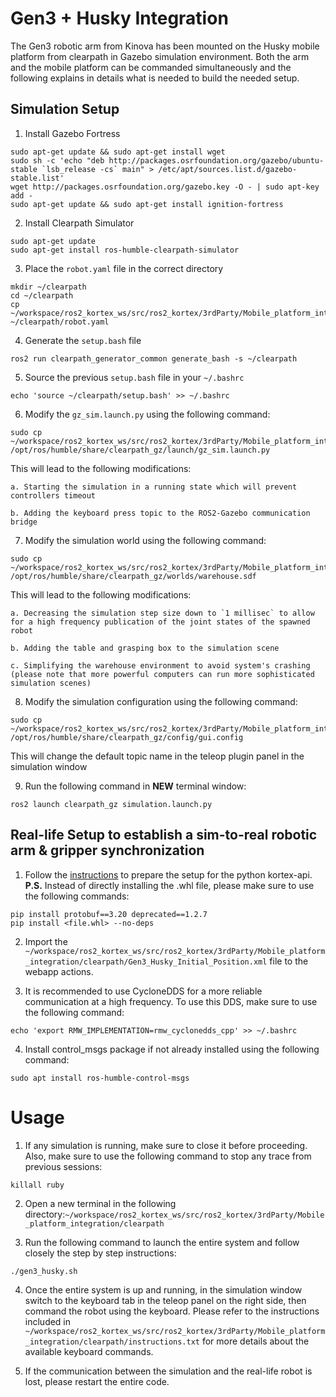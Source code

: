 # Gen3 + Husky Integration

The Gen3 robotic arm from Kinova has been mounted on the Husky mobile platform from clearpath in Gazebo simulation environment. Both the arm and the mobile platform can be commanded simultaneously and the following explains in details what is needed to build the needed setup.
## Simulation Setup

1. Install Gazebo Fortress
```
sudo apt-get update && sudo apt-get install wget
sudo sh -c 'echo "deb http://packages.osrfoundation.org/gazebo/ubuntu-stable `lsb_release -cs` main" > /etc/apt/sources.list.d/gazebo-stable.list'
wget http://packages.osrfoundation.org/gazebo.key -O - | sudo apt-key add -
sudo apt-get update && sudo apt-get install ignition-fortress
```

2. Install Clearpath Simulator
```
sudo apt-get update
sudo apt-get install ros-humble-clearpath-simulator
```

3. Place the `robot.yaml` file in the correct directory
```
mkdir ~/clearpath
cd ~/clearpath
cp ~/workspace/ros2_kortex_ws/src/ros2_kortex/3rdParty/Mobile_platform_integration/clearpath/robot.yaml ~/clearpath/robot.yaml
```

4. Generate the `setup.bash` file
```
ros2 run clearpath_generator_common generate_bash -s ~/clearpath
```

5. Source the previous `setup.bash` file in your `~/.bashrc`
```
echo 'source ~/clearpath/setup.bash' >> ~/.bashrc
```
6. Modify the `gz_sim.launch.py` using the following command:
```
sudo cp ~/workspace/ros2_kortex_ws/src/ros2_kortex/3rdParty/Mobile_platform_integration/clearpath/gz_sim.launch.py /opt/ros/humble/share/clearpath_gz/launch/gz_sim.launch.py
```
This will lead to the following modifications:

    a. Starting the simulation in a running state which will prevent controllers timeout

    b. Adding the keyboard press topic to the ROS2-Gazebo communication bridge

7. Modify the simulation world using the following command:
```
sudo cp ~/workspace/ros2_kortex_ws/src/ros2_kortex/3rdParty/Mobile_platform_integration/clearpath/warehouse.sdf /opt/ros/humble/share/clearpath_gz/worlds/warehouse.sdf
```
This will lead to the following modifications:

    a. Decreasing the simulation step size down to `1 millisec` to allow for a high frequency publication of the joint states of the spawned robot

    b. Adding the table and grasping box to the simulation scene

    c. Simplifying the warehouse environment to avoid system's crashing (please note that more powerful computers can run more sophisticated simulation scenes)

8. Modify the simulation configuration using the following command:
```
sudo cp ~/workspace/ros2_kortex_ws/src/ros2_kortex/3rdParty/Mobile_platform_integration/clearpath/gui.config /opt/ros/humble/share/clearpath_gz/config/gui.config
```
This will change the default topic name in the teleop plugin panel in the simulation window

9. Run the following command in **NEW** terminal window:
```
ros2 launch clearpath_gz simulation.launch.py
```

## Real-life Setup to establish a sim-to-real robotic arm & gripper synchronization

1. Follow the [instructions](https://github.com/Kinovarobotics/Kinova-kortex2_Gen3_G3L/tree/master/api_python/examples) to prepare the setup for the python kortex-api. **P.S.** Instead of directly installing the .whl file, please make sure to use the following commands:
```
pip install protobuf==3.20 deprecated==1.2.7
pip install <file.whl> --no-deps
```

2. Import the `~/workspace/ros2_kortex_ws/src/ros2_kortex/3rdParty/Mobile_platform_integration/clearpath/Gen3_Husky_Initial_Position.xml` file to the webapp actions.

3. It is recommended to use CycloneDDS for a more reliable communication at a high frequency. To use this DDS, make sure to use the following command:
```
echo 'export RMW_IMPLEMENTATION=rmw_cyclonedds_cpp' >> ~/.bashrc
```

4. Install control_msgs package if not already installed using the following command:

```
sudo apt install ros-humble-control-msgs
```

# Usage

1. If any simulation is running, make sure to close it before proceeding. Also, make sure to use the following command to stop any trace from previous sessions:
```
killall ruby
```

2. Open a new terminal in the following directory:`~/workspace/ros2_kortex_ws/src/ros2_kortex/3rdParty/Mobile_platform_integration/clearpath`

3. Run the following command to launch the entire system and follow closely the step by step instructions:
```
./gen3_husky.sh
```

4. Once the entire system is up and running, in the simulation window switch to the keyboard tab in the teleop panel on the right side, then command the robot using the keyboard. Please refer to the instructions included in `~/workspace/ros2_kortex_ws/src/ros2_kortex/3rdParty/Mobile_platform_integration/clearpath/instructions.txt` for more details about the available keyboard commands.

5. If the communication between the simulation and the real-life robot is lost, please restart the entire code.
